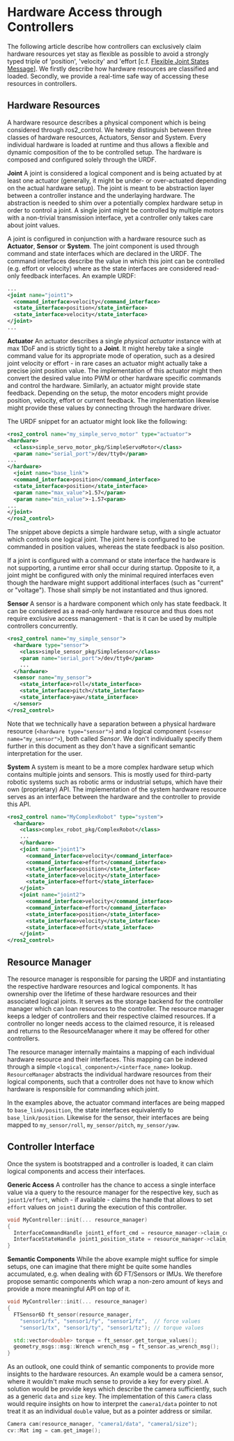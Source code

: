 # Hardware Access through Controllers

The following article describe how controllers can exclusively claim hardware resources yet stay as flexible as possible to avoid a strongly typed triple of 'position', 'velocity' and 'effort [c.f. [Flexible Joint States Message](https://github.com/ros-controls/roadmap/blob/master/design_drafts/flexible_joint_states_msg.md)].
We firstly describe how hardware resources are classified and loaded.
Secondly, we provide a real-time safe way of accessing these resources in controllers.

## Hardware Resources
A hardware resource describes a physical component which is being considered through ros2_control.
We hereby distinguish between three classes of hardware resources, Actuators, Sensor and System.
Every individual hardware is loaded at runtime and thus allows a flexible and dynamic composition of the to be controlled setup.
The hardware is composed and configured solely through the URDF.

**Joint**
A joint is considered a logical component and is being actuated by at least one actuator (generally, it might be under- or over-actuated depending on the actual hardware setup).
The joint is meant to be abstraction layer between a controller instance and the underlaying hardware.
The abstraction is needed to shim over a potentially complex hardware setup in order to control a joint.
A single joint might be controlled by multiple motors with a non-trivial transmission interface, yet a controller only takes care about joint values.

A joint is configured in conjunction with a hardware resource such as **Actuator**, **Sensor** or **System**.
The joint component is used through command and state interfaces which are declared in the URDF.
The command interfaces describe the value in which this joint can be controlled (e.g. effort or velocity) where as the state interfaces are considered read-only feedback interfaces.
An example URDF:
```xml
...
<joint name="joint1">
  <command_interface>velocity</command_interface>
  <state_interface>position</state_interface>
  <state_interface>velocity</state_interface>
</joint>
...
```

**Actuator**
An actuator describes a single *physical actuator* instance with at max 1DoF and is strictly tight to a **Joint**.
It might hereby take a single command value for its appropriate mode of operation, such as a desired joint velocity or effort - in rare cases an actuator might actually take a precise joint position value.
The implementation of this actuator might then convert the desired value into PWM or other hardware specific commands and control the hardware.
Similarly, an actuator might provide state feedback.
Depending on the setup, the motor encoders might provide position, velocity, effort or current feedback.
The implementation likewise might provide these values by connecting through the hardware driver.

The URDF snippet for an actuator might look like the following:
```xml
<ros2_control name="my_simple_servo_motor" type="actuator">
<hardware>
  <class>simple_servo_motor_pkg/SimpleServoMotor</class>
  <param name="serial_port">/dev/tty0</param>
...
</hardware>
  <joint name="base_link">
  <command_interface>position</command_interface>
  <state_interface>position</state_interface>
  <param name="max_value">1.57</param>
  <param name="min_value">-1.57<param>
...
</joint>
</ros2_control>
```
The snippet above depicts a simple hardware setup, with a single actuator which controls one logical joint.
The joint here is configured to be commanded in position values, whereas the state feedback is also position.

If a joint is configured with a command or state interface the hardware is not supporting, a runtime error shall occur during startup.
Opposite to it, a joint might be configured with only the minimal required interfaces even though the hardware might support additional interfaces (such as "current" or "voltage").
Those shall simply be not instantiated and thus ignored.

**Sensor**
A sensor is a hardware component which only has state feedback.
It can be considered as a read-only hardware resource and thus does not require exclusive access management - that is it can be used by multiple controllers concurrently.
```xml
<ros2_control name="my_simple_sensor">
  <hardware type="sensor">
    <class>simple_sensor_pkg/SimpleSensor</class>
    <param name="serial_port">/dev/tty0</param>
    ...
  </hardware>
  <sensor name="my_sensor">
    <state_interface>roll</state_interface>
    <state_interface>pitch</state_interface>
    <state_interface>yaw</state_interface>
  </sensor>
</ros2_control>
```
Note that we technically have a separation between a physical hardware resource (`<hardware type="sensor">`) and a logical component (`<sensor name="my_sensor">`), both called *Sensor*.
We don't individually specify them further in this document as they don't have a significant semantic interpretation for the user.

**System**
A system is meant to be a more complex hardware setup which contains multiple joints and sensors.
This is mostly used for third-party robotic systems such as robotic arms or industrial setups, which have their own (proprietary) API.
The implementation of the system hardware resource serves as an interface between the hardware and the controller to provide this API.
```xml
<ros2_control name="MyComplexRobot" type="system">
  <hardware>
    <class>complex_robot_pkg/ComplexRobot</class>
    ...
    </hardware>
    <joint name="joint1">
      <command_interface>velocity</command_interface>
      <command_interface>effort</command_interface>
      <state_interface>position</state_interface>
      <state_interface>velocity</state_interface>
      <state_interface>effort</state_interface>
    </joint>
    <joint name="joint2">
      <command_interface>velocity</command_interface>
      <command_interface>effort</command_interface>
      <state_interface>position</state_interface>
      <state_interface>velocity</state_interface>
      <state_interface>effort</state_interface>
    </joint>
</ros2_control>
```

## Resource Manager
The resource manager is responsible for parsing the URDF and instantiating the respective hardware resources and logical components.
It has ownership over the lifetime of these hardware resources and their associated logical joints.
It serves as the storage backend for the controller manager which can loan resources to the controller.
The resource manager keeps a ledger of controllers and their respective claimed resources.
If a controller no longer needs access to the claimed resource, it is released and returns to the ResourceManager where it may be offered for other controllers.

The resource manager internally maintains a mapping of each individual hardware resource and their interfaces.
This mapping can be indexed through a simple `<logical_component>/<interface_name>` lookup.
`ResourceManager` abstracts the individual hardware resources from their logical components, such that a controller does not have to know which hardware is responsible for commanding which joint.

In the examples above, the actuator command interfaces are being mapped to `base_link/position`, the state interfaces equivalently to `base_link/position`.
Likewise for the sensor, their interfaces are being mapped to `my_sensor/roll`, `my_sensor/pitch`, `my_sensor/yaw`.

## Controller Interface
Once the system is bootstrapped and a controller is loaded, it can claim logical components and access their interfaces.

**Generic Access**
A controller has the chance to access a single interface value via a query to the resource manager for the respective key, such as `joint1/effort`, which - if available - claims the handle that allows to set `effort` values on `joint1` during the execution of this controller.
```c++
void MyController::init(... resource_manager)
{
  InterfaceCommandHandle joint1_effort_cmd = resource_manager->claim_command_interface("joint1/effort");
  InterfaceStateHandle joint1_position_state = resource_manager->claim_state_interface("joint1/position");
}
```

**Semantic Components**
While the above example might suffice for simple setups, one can imagine that there might be quite some handles accumulated, e.g. when dealing with 6D FT/Sensors or IMUs.
We therefore propose semantic components which wrap a non-zero amount of keys and provide a more meaningful API on top of it.
```c++
void MyController::init(... resource_manager)
{
  FTSensor6D ft_sensor(resource_manager,
    "sensor1/fx", "sensor1/fy", "sensor1/fz",  // force values
    "sensor1/tx", "sensor1/ty", "sensor1/tz"); // torque values

  std::vector<double> torque = ft_sensor.get_torque_values();
  geometry_msgs::msg::Wrench wrench_msg = ft_sensor.as_wrench_msg();
}
```

As an outlook, one could think of semantic components to provide more insights to the hardware resources.
An example would be a camera sensor, where it wouldn't make much sense to provide a key for every pixel.
A solution would be provide keys which describe the camera sufficiently, such as a generic `data` and `size` key.
The implementation of this `Camera` class would require insights on how to interpret the `camera1/data` pointer to not treat it as an individual `double` value, but as a pointer address or similar.
```c++
Camera cam(resource_manager, "camera1/data", "camera1/size");
cv::Mat img = cam.get_image();
```
